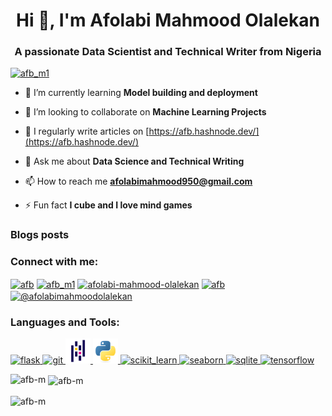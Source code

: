 <h1 align="center">Hi 👋, I'm Afolabi Mahmood Olalekan</h1>
<h3 align="center">A passionate Data Scientist and Technical Writer from Nigeria</h3>

<p align="left"> <a href="https://twitter.com/afb_m1" target="blank"><img src="https://img.shields.io/twitter/follow/afb_m1?logo=twitter&style=for-the-badge" alt="afb_m1" /></a> </p>

- 🌱 I’m currently learning **Model building and deployment**

- 👯 I’m looking to collaborate on **Machine Learning Projects**

- 📝 I regularly write articles on [https://afb.hashnode.dev/](https://afb.hashnode.dev/)

- 💬 Ask me about **Data Science and Technical Writing**

- 📫 How to reach me **afolabimahmood950@gmail.com**

- ⚡ Fun fact **I cube and I love mind games**

### Blogs posts
<!-- BLOG-POST-LIST:START -->
<!-- BLOG-POST-LIST:END -->

<h3 align="left">Connect with me:</h3>
<p align="left">
<a href="https://dev.to/afb" target="blank"><img align="center" src="https://raw.githubusercontent.com/rahuldkjain/github-profile-readme-generator/master/src/images/icons/Social/devto.svg" alt="afb" height="30" width="40" /></a>
<a href="https://twitter.com/afb_m1" target="blank"><img align="center" src="https://raw.githubusercontent.com/rahuldkjain/github-profile-readme-generator/master/src/images/icons/Social/twitter.svg" alt="afb_m1" height="30" width="40" /></a>
<a href="https://linkedin.com/in/afolabi-mahmood-olalekan" target="blank"><img align="center" src="https://raw.githubusercontent.com/rahuldkjain/github-profile-readme-generator/master/src/images/icons/Social/linked-in-alt.svg" alt="afolabi-mahmood-olalekan" height="30" width="40" /></a>
<a href="https://hashnode.com/@AFB" target="blank"><img align="center" src="https://raw.githubusercontent.com/rahuldkjain/github-profile-readme-generator/master/src/images/icons/Social/hashnode.svg" alt="afb" height="30" width="40" /></a>
<a href="https://medium.com/@afolabimahmoodolalekan" target="blank"><img align="center" src="https://raw.githubusercontent.com/rahuldkjain/github-profile-readme-generator/master/src/images/icons/Social/medium.svg" alt="@afolabimahmoodolalekan" height="30" width="40" /></a>
</p>

<h3 align="left">Languages and Tools:</h3>
<p align="left"> <a href="https://flask.palletsprojects.com/" target="_blank" rel="noreferrer"> <img src="https://www.vectorlogo.zone/logos/pocoo_flask/pocoo_flask-icon.svg" alt="flask" width="40" height="40"/> </a> <a href="https://git-scm.com/" target="_blank" rel="noreferrer"> <img src="https://www.vectorlogo.zone/logos/git-scm/git-scm-icon.svg" alt="git" width="40" height="40"/> </a> <a href="https://pandas.pydata.org/" target="_blank" rel="noreferrer"> <img src="https://raw.githubusercontent.com/devicons/devicon/2ae2a900d2f041da66e950e4d48052658d850630/icons/pandas/pandas-original.svg" alt="pandas" width="40" height="40"/> </a> <a href="https://www.python.org" target="_blank" rel="noreferrer"> <img src="https://raw.githubusercontent.com/devicons/devicon/master/icons/python/python-original.svg" alt="python" width="40" height="40"/> </a> <a href="https://scikit-learn.org/" target="_blank" rel="noreferrer"> <img src="https://upload.wikimedia.org/wikipedia/commons/0/05/Scikit_learn_logo_small.svg" alt="scikit_learn" width="40" height="40"/> </a> <a href="https://seaborn.pydata.org/" target="_blank" rel="noreferrer"> <img src="https://seaborn.pydata.org/_images/logo-mark-lightbg.svg" alt="seaborn" width="40" height="40"/> </a> <a href="https://www.sqlite.org/" target="_blank" rel="noreferrer"> <img src="https://www.vectorlogo.zone/logos/sqlite/sqlite-icon.svg" alt="sqlite" width="40" height="40"/> </a> <a href="https://www.tensorflow.org" target="_blank" rel="noreferrer"> <img src="https://www.vectorlogo.zone/logos/tensorflow/tensorflow-icon.svg" alt="tensorflow" width="40" height="40"/> </a> </p>

<p><img align="left" src="https://github-readme-stats.vercel.app/api/top-langs?username=afb-m&show_icons=true&locale=en&layout=compact" alt="afb-m" /></p>

<p>&nbsp;<img align="center" src="https://github-readme-stats.vercel.app/api?username=afb-m&show_icons=true&locale=en" alt="afb-m" /></p>

<p><img align="center" src="https://github-readme-streak-stats.herokuapp.com/?user=afb-m&" alt="afb-m" /></p>
